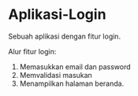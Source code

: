 # Aplikasi-Login
Sebuah aplikasi dengan fitur login.

Alur fitur login:  
1. Memasukkan email dan password
2. Memvalidasi masukan
3. Menampilkan halaman beranda.
